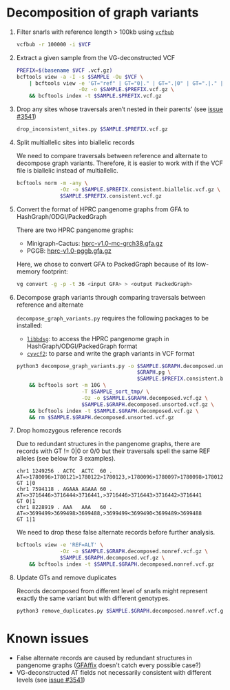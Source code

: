 # Decomposition of graph variants

1. Filter snarls with reference length > 100kb using [`vcfbub`](https://github.com/pangenome/vcfbub)

	```sh
	vcfbub -r 100000 -i $VCF
	```

2. Extract a given sample from the VG-deconstructed VCF

    ```sh
    PREFIX=$(basename $VCF .vcf.gz)
    bcftools view -a -I -s $SAMPLE -Ou $VCF \
        | bcftools view -e 'GT="ref" | GT="0|." | GT=".|0" | GT=".|." | GT="." | GT="0/." | GT="./0" | GT="./."' \
                        -Oz -o $SAMPLE.$PREFIX.vcf.gz \
	    && bcftools index -t $SAMPLE.$PREFIX.vcf.gz
    ```

3. Drop any sites whose traversals aren’t nested in their parents’ (see [issue #3541](https://github.com/vgteam/vg/issues/3541))

	```sh
	drop_inconsistent_sites.py $SAMPLE.$PREFIX.vcf.gz
	```

4. Split multiallelic sites into biallelic records

    We need to compare traversals between reference and alternate to decompose graph variants.
	Therefore, it is easier to work with if the VCF file is biallelic instead of multiallelic.

	```sh
    bcftools norm -m -any \
	              -Oz -o $SAMPLE.$PREFIX.consistent.biallelic.vcf.gz \
	              $SAMPLE.$PREFIX.consistent.vcf.gz
	```

5. Convert the format of HPRC pangenome graphs from GFA to HashGraph/ODGI/PackedGraph

    There are two HPRC pangenome graphs:
    
    - Minigraph-Cactus: [hprc-v1.0-mc-grch38.gfa.gz](https://s3-us-west-2.amazonaws.com/human-pangenomics/pangenomes/freeze/freeze1/minigraph-cactus/hprc-v1.0-mc-grch38.gfa.gz)
    - PGGB: [hprc-v1.0-pggb.gfa.gz](https://s3-us-west-2.amazonaws.com/human-pangenomics/pangenomes/freeze/freeze1/pggb/hprc-v1.0-pggb.gfa.gz)

    Here, we chose to convert GFA to PackedGraph because of its low-memory footprint:

    ```sh
    vg convert -g -p -t 36 <input GFA> > <output PackedGraph>
    ```

6. Decompose graph variants through comparing traversals between reference and alternate

    `decompose_graph_variants.py` requires the following packages to be installed:

    - [`libbdsg`](https://github.com/vgteam/libbdsg): to access the HPRC pangenome graph in HashGraph/ODGI/PackedGraph format
    - [`cyvcf2`](https://github.com/brentp/cyvcf2): to parse and write the graph variants in VCF format
    

    ```sh
    python3 decompose_graph_variants.py -o $SAMPLE.$GRAPH.decomposed.unsorted.vcf.gz \
                                           $GRAPH.pg \
                                           $SAMPLE.$PREFIX.consistent.biallelic.vcf.gz \
        && bcftools sort -m 10G \
                         -T $SAMPLE_sort_tmp/ \
                         -Oz -o $SAMPLE.$GRAPH.decomposed.vcf.gz \
                         $SAMPLE.$GRAPH.decomposed.unsorted.vcf.gz \
        && bcftools index -t $SAMPLE.$GRAPH.decomposed.vcf.gz \
        && rm $SAMPLE.$GRAPH.decomposed.unsorted.vcf.gz
    ```
7. Drop homozygous reference records

	Due to redundant structures in the pangenome graphs,
	there are records with GT != 0|0 or 0/0 but their traversals spell the same REF alleles (see below for 3 examples).

	```
	chr1 1249256 . ACTC  ACTC  60 . AT=>1780096>1780121>1780122>1780123,>1780096>1780097>1780098>1780123 GT 1|0
	chr1 7594118 . AGAAA AGAAA 60 . AT=>3716446>3716444>3716441,>3716446>3716443>3716442>3716441         GT 0|1
	chr1 8228919 . AAA   AAA   60 . AT=>3699499>3699498>3699488,>3699499<3699490<3699489>3699488         GT 1|1
	```

	We need to drop these false alternate records before further analysis.

	```sh
	bcftools view -e 'REF=ALT' \
	              -Oz -o $SAMPLE.$GRAPH.decomposed.nonref.vcf.gz \
	              $SAMPLE.$GRAPH.decomposed.vcf.gz \
        && bcftools index -t $SAMPLE.$GRAPH.decomposed.nonref.vcf.gz
	```

8. Update GTs and remove duplicates

    Records decomposed from different level of snarls might represent exactly the same variant but with different genotypes.

    ```sh
    python3 remove_duplicates.py $SAMPLE.$GRAPH.decomposed.nonref.vcf.gz
    ```

# Known issues
- False alternate records are caused by redundant structures in pangenome graphs ([GFAffix](https://github.com/marschall-lab/GFAffix) doesn't catch every possible case?)
- VG-deconstructed AT fields not necessarily consistent with different levels (see [issue #3541](https://github.com/vgteam/vg/issues/3541))
